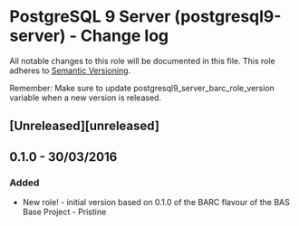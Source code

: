 
# PostgreSQL 9 Server (postgresql9-server) - Change log

All notable changes to this role will be documented in this file.
This role adheres to [Semantic Versioning](http://semver.org/spec/v2.0.0.html).

Remember: Make sure to update postgresql9_server_barc_role_version variable when a new version is released.

## [Unreleased][unreleased]

## 0.1.0 - 30/03/2016

### Added

* New role! - initial version based on 0.1.0 of the BARC flavour of the BAS Base Project - Pristine
